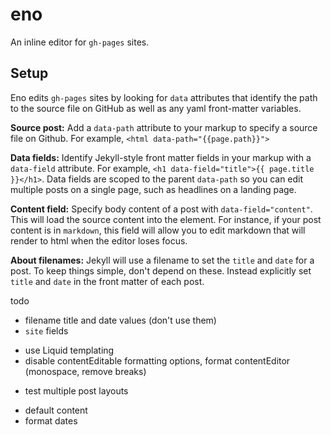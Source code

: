 # eno

An inline editor for `gh-pages` sites. 


## Setup

Eno edits `gh-pages` sites by looking for  `data` attributes that identify the path to the source file on GitHub as well as any yaml front-matter variables.

**Source post:** Add a `data-path` attribute to your markup to specify a source file on Github. For example, `<html data-path="{{page.path}}">`

**Data fields:** Identify Jekyll-style front matter fields in your markup with a `data-field` attribute. For example, `<h1 data-field="title">{{ page.title }}</h1>`. Data fields are scoped to the parent `data-path` so you can edit multiple posts on a single page, such as headlines on a landing page.

**Content field:** Specify body content of a post with `data-field="content"`. This will load the source content into the element. For instance, if your post content is in `markdown`, this field will allow you to edit markdown that will render to html when the editor loses focus.

**About filenames:** Jekyll will use a filename to set the `title` and `date` for a post. To keep things simple, don't depend on these. Instead explicitly set `title` and `date` in the front matter of each post.

todo

- filename title and date values (don't use them)
- `site` fields
+ use Liquid templating
+ disable contentEditable formatting options, format contentEditor (monospace, remove breaks)
- test multiple post layouts
+ default content
+ format dates
